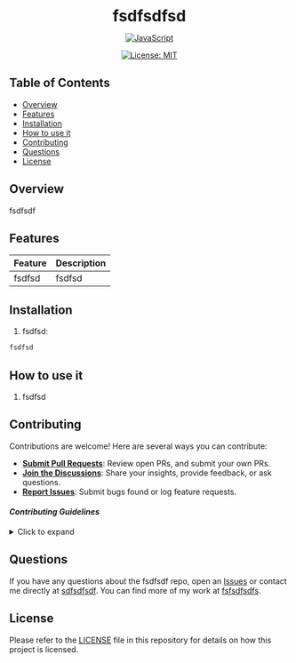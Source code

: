 
 
<!-- LOGO (optional) -->
<div align="center">

<!-- TITLE -->
  <h1 style="margin: 0">fsdfsdfsd</h1>


<!-- TECHNOLOGIES USED -->
[![JavaScript](https://img.shields.io/badge/JavaScript-ES6-yellow.svg)](https://developer.mozilla.org/en-US/docs/Web/JavaScript)

<!-- LICENSE BADGE -->
[![License: MIT](https://img.shields.io/badge/License-MIT-yellow.svg)](https://opensource.org/licenses/MIT)

</div>


<!-- MENU -->
## Table of Contents

- [Overview](#overview)
- [Features](#features)
- [Installation](#installation)
- [How to use it](#how-to-use-it)
- [Contributing](#contributing)
- [Questions](#questions)
- [License](#license)

<!-- OVERVIEW -->
## Overview

fsdfsdf


<!-- SCREENSHOT (optional) -->


<!-- FEATURES -->

## Features

| Feature  | Description  |
|----------|--------------|
| fsdfsd | fsdfsd |



<!-- INSTALLATION -->
## Installation

1. fsdfsd:
```sh
fsdfsd
```



<!-- USAGE -->
## How to use it

1. fsdfsd


<!-- MODULES -->



<!-- CONTRIBUTING -->
## Contributing

Contributions are welcome! Here are several ways you can contribute:

- **[Submit Pull Requests](https://github.com/fsdfsdf/CONTRIBUTING.md)**: Review open PRs, and submit your own PRs.
- **[Join the Discussions](https://github.com/fsdfsdf/discussions)**: Share your insights, provide feedback, or ask questions.
- **[Report Issues](https://github.com/fsdfsdf/issues)**: Submit bugs found or log feature requests.

#### *Contributing Guidelines*

<details closed>
<summary>Click to expand</summary>

1. **Fork the Repository**: Start by forking the project repository to your GitHub account.
2. **Clone Locally**: Clone the forked repository to your local machine using a Git client.
   ```sh
   git clone <your-forked-repo-url>
   ```
3. **Create a New Branch**: Always work on a new branch, giving it a descriptive name.
   ```sh
   git checkout -b new-feature-x
   ```

4. **Make Your Changes**: Develop and test your changes locally.
5. **Add Changes to Staging Area**:
   ```sh
   git add -A 
   ```
6. **Commit Your Changes**: Commit with a clear and concise message describing your updates.
   ```sh
   git commit -m 'Implemented new feature x.'
   ```
7. **Push to GitHub**: Push the changes to your forked repository.
   ```sh
   git push origin new-feature-x
   ```
8. **Submit a Pull Request**: Create a PR against the original project repository. Clearly describe the changes and their motivations.

  Once your PR is reviewed and approved, it will be merged into the main branch.

9. **Switch Back to Main Branch and Pull Sync with Main**: If you wish to work on a new feature/change, switch back to the main branch and sync with the latest changes.
  ```sh
  git checkout main
  git pull origin main
  ```
10. **Repeat the Process if Necessary**: Start from point 3 onwards.

</details>


<!-- TESTS  -->



<!-- QUESTIONS  -->
## Questions

If you have any questions about the fsdfsdf repo, open an [Issues](https://github.com/fsdfsdf/issues) or contact me directly at [sdfsdfsdf](mailto:sdfsdfsdf). You can find more of my work at [fsfsdfsdfs](https://github.com/fsfsdfsdfs).


<!-- LICENSE DOCUMENT -->
## License

Please refer to the [LICENSE](./LICENSE.md) file in this repository for details on how this project is licensed.


<!-- ACKNOWLEDGMENTS -->

